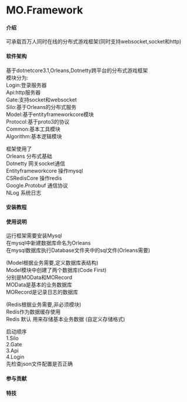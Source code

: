 # MO.Framework

#### 介绍
可承载百万人同时在线的分布式游戏框架(同时支持websocket,socket和http)  

#### 软件架构
基于dotnetcore3.1,Orleans,Dotnetty跨平台的分布式游戏框架  
模块分为:  
Login:登录服务器  
Api:http服务器  
Gate:支持socket和websocket  
Silo:基于Orleans的分布式服务  
Model:基于entityframeworkcore模块  
Protocol:基于proto3的协议  
Common:基本工具模块  
Algorithm:基本逻辑模块  

框架使用了  
Orleans 分布式基础  
Dotnetty 网关socket通信  
Entityframeworkcore 操作mysql  
CSRedisCore 操作redis  
Google.Protobuf 通信协议  
NLog 系统日志  

#### 安装教程


#### 使用说明
运行框架需要安装Mysql  
在mysql中新建数据库命名为Orleans  
在mysql数据库执行Database文件夹中的sql文件(Orleans需要)  

(Model根据业务需要,定义数据库表结构)  
Model模块中创建了两个数据库(Code First)  
分别是MOData和MORecord  
MOData是基本的业务数据库  
MORecord是记录日志的数据库  

(Redis根据业务需要,非必须模块)  
Redis作为数据缓存使用  
Redis 默认 用来存储基本业务数据  (自定义存储格式)


启动顺序  
1.Silo  
2.Gate  
3.Api  
4.Login  
先检查json文件配置是否正确  



#### 参与贡献



#### 特技

